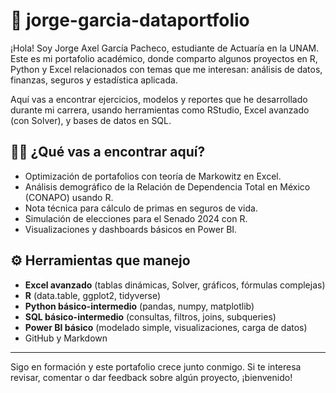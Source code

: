 # 📁 jorge-garcia-dataportfolio

¡Hola! Soy Jorge Axel García Pacheco, estudiante de Actuaría en la UNAM.  
Este es mi portafolio académico, donde comparto algunos proyectos en R, Python y Excel relacionados con temas que me interesan: análisis de datos, finanzas, seguros y estadística aplicada.

Aquí vas a encontrar ejercicios, modelos y reportes que he desarrollado durante mi carrera, usando herramientas como RStudio, Excel avanzado (con Solver), y bases de datos en SQL.

## 👨‍💻 ¿Qué vas a encontrar aquí?

- Optimización de portafolios con teoría de Markowitz en Excel.
- Análisis demográfico de la Relación de Dependencia Total en México (CONAPO) usando R.
- Nota técnica para cálculo de primas en seguros de vida.
- Simulación de elecciones para el Senado 2024 con R.
- Visualizaciones y dashboards básicos en Power BI.

## ⚙️ Herramientas que manejo

- **Excel avanzado** (tablas dinámicas, Solver, gráficos, fórmulas complejas)
- **R** (data.table, ggplot2, tidyverse)
- **Python básico-intermedio** (pandas, numpy, matplotlib)
- **SQL básico-intermedio** (consultas, filtros, joins, subqueries)
- **Power BI básico** (modelado simple, visualizaciones, carga de datos)
- GitHub y Markdown

---

Sigo en formación y este portafolio crece junto conmigo. Si te interesa revisar, comentar o dar feedback sobre algún proyecto, ¡bienvenido!
